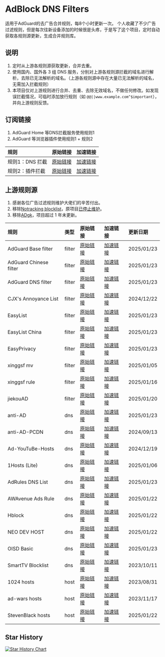 # AdBlock DNS Filters
适用于AdGuard的去广告合并规则，每8个小时更新一次。
个人收藏了不少广告过滤规则，但是每次往新设备添加的时候很是头疼，于是写了这个项目，定时自动获取各规则源更新，生成合并规则库。

## 说明
1. 定时从上游各规则源获取更新，合并去重。
2. 使用国内、国外各 3 组 DNS 服务，分别对上游各规则源拦截的域名进行解析，去除已无法解析的域名。（上游各规则源中存在大量已无法解析的域名，无需加入拦截规则）
3. 本项目仅对上游规则进行合并、去重、去除无效域名，不做任何修改。如发现误拦截情况，可临时添加放行规则（如 `@@||www.example.com^$important`），并向上游规则反馈。

## 订阅链接
1. AdGuard Home 等DNS拦截服务使用规则1
2. AdGuard 等浏览器插件使用规则1 + 规则2

| 规则 | 原始链接 | 加速链接 |
|:-|:-|:-|
| 规则1：DNS 拦截 | [原始链接](https://raw.githubusercontent.com/Sanyue0v0/adblockfilters/main/rules/adblockdns.txt) | [加速链接](https://mirror.ghproxy.com/https://raw.githubusercontent.com/Sanyue0v0/adblockfilters/main/rules/adblockdns.txt) |
| 规则2：插件拦截 | [原始链接](https://raw.githubusercontent.com/Sanyue0v0/adblockfilters/main/rules/adblockfilters.txt) | [加速链接](https://mirror.ghproxy.com/https://raw.githubusercontent.com/Sanyue0v0/adblockfilters/main/rules/adblockfilters.txt) |

## 上游规则源
1. 感谢各位广告过滤规则维护大佬们的辛苦付出。
2. 移除[Notracking blocklist](https://raw.githubusercontent.com/notracking/hosts-blocklists/master/adblock/adblock.txt)，原项目[已停止维护](https://github.com/notracking/hosts-blocklists/issues/900)。
3. 移除[ADgk](https://raw.githubusercontent.com/banbendalao/ADgk/master/ADgk.txt)，项目超过 1 年未更新。

| 规则 | 类型 | 原始链接 | 加速链接 | 更新日期 |
|:-|:-|:-|:-|:-|
| AdGuard Base filter | filter | [原始链接](https://raw.githubusercontent.com/AdguardTeam/FiltersRegistry/master/filters/filter_2_Base/filter.txt) | [加速链接](https://mirror.ghproxy.com/https://raw.githubusercontent.com/Sanyue0v0/adblockfilters/main/rules/AdGuard_Base_filter.txt) | 2025/01/23 |
| AdGuard Chinese filter | filter | [原始链接](https://raw.githubusercontent.com/AdguardTeam/FiltersRegistry/master/filters/filter_224_Chinese/filter.txt) | [加速链接](https://mirror.ghproxy.com/https://raw.githubusercontent.com/Sanyue0v0/adblockfilters/main/rules/AdGuard_Chinese_filter.txt) | 2025/01/23 |
| AdGuard DNS filter | filter | [原始链接](https://adguardteam.github.io/AdGuardSDNSFilter/Filters/filter.txt) | [加速链接](https://mirror.ghproxy.com/https://raw.githubusercontent.com/Sanyue0v0/adblockfilters/main/rules/AdGuard_DNS_filter.txt) | 2025/01/23 |
| CJX's Annoyance List | filter | [原始链接](https://raw.githubusercontent.com/cjx82630/cjxlist/master/cjx-annoyance.txt) | [加速链接](https://mirror.ghproxy.com/https://raw.githubusercontent.com/Sanyue0v0/adblockfilters/main/rules/CJX's_Annoyance_List.txt) | 2024/12/22 |
| EasyList | filter | [原始链接](https://easylist-downloads.adblockplus.org/easylist.txt) | [加速链接](https://mirror.ghproxy.com/https://raw.githubusercontent.com/Sanyue0v0/adblockfilters/main/rules/EasyList.txt) | 2025/01/23 |
| EasyList China | filter | [原始链接](https://easylist-downloads.adblockplus.org/easylistchina.txt) | [加速链接](https://mirror.ghproxy.com/https://raw.githubusercontent.com/Sanyue0v0/adblockfilters/main/rules/EasyList_China.txt) | 2025/01/23 |
| EasyPrivacy | filter | [原始链接](https://easylist-downloads.adblockplus.org/easyprivacy.txt) | [加速链接](https://mirror.ghproxy.com/https://raw.githubusercontent.com/Sanyue0v0/adblockfilters/main/rules/EasyPrivacy.txt) | 2025/01/23 |
| xinggsf mv | filter | [原始链接](https://raw.githubusercontent.com/xinggsf/Adblock-Plus-Rule/master/mv.txt) | [加速链接](https://mirror.ghproxy.com/https://raw.githubusercontent.com/Sanyue0v0/adblockfilters/main/rules/xinggsf_mv.txt) | 2025/01/05 |
| xinggsf rule | filter | [原始链接](https://raw.githubusercontent.com/xinggsf/Adblock-Plus-Rule/master/rule.txt) | [加速链接](https://mirror.ghproxy.com/https://raw.githubusercontent.com/Sanyue0v0/adblockfilters/main/rules/xinggsf_rule.txt) | 2025/01/16 |
| jiekouAD | filter | [原始链接](https://raw.githubusercontent.com/damengzhu/banad/main/jiekouAD.txt) | [加速链接](https://mirror.ghproxy.com/https://raw.githubusercontent.com/Sanyue0v0/adblockfilters/main/rules/jiekouAD.txt) | 2025/01/20 |
| anti-AD | dns | [原始链接](https://anti-ad.net/easylist.txt) | [加速链接](https://mirror.ghproxy.com/https://raw.githubusercontent.com/Sanyue0v0/adblockfilters/main/rules/anti-AD.txt) | 2025/01/23 |
| anti-AD-PCDN | dns | [原始链接](https://raw.githubusercontent.com/privacy-protection-tools/anti-AD/master/discretion/pcdn.txt) | [加速链接](https://mirror.ghproxy.com/https://raw.githubusercontent.com/Sanyue0v0/adblockfilters/main/rules/anti-AD-PCDN.txt) | 2024/09/13 |
| Ad-YouTuBe-Hosts | dns | [原始链接](https://ghp.ci/https://github.com/Potterli20/file/releases/download/ad-youtube-hosts/ad-youtube-adguardhome.txt) | [加速链接](https://mirror.ghproxy.com/https://raw.githubusercontent.com/Sanyue0v0/adblockfilters/main/rules/Ad-YouTuBe-Hosts.txt) | 2024/12/19 |
| 1Hosts (Lite) | dns | [原始链接](https://raw.githubusercontent.com/badmojr/1Hosts/master/Lite/adblock.txt) | [加速链接](https://mirror.ghproxy.com/https://raw.githubusercontent.com/Sanyue0v0/adblockfilters/main/rules/1Hosts_(Lite).txt) | 2025/01/06 |
| AdRules DNS List | dns | [原始链接](https://raw.githubusercontent.com/Cats-Team/AdRules/main/dns.txt) | [加速链接](https://mirror.ghproxy.com/https://raw.githubusercontent.com/Sanyue0v0/adblockfilters/main/rules/AdRules_DNS_List.txt) | 2025/01/23 |
| AWAvenue Ads Rule | dns | [原始链接](https://raw.githubusercontent.com/TG-Twilight/AWAvenue-Ads-Rule/main/AWAvenue-Ads-Rule.txt) | [加速链接](https://mirror.ghproxy.com/https://raw.githubusercontent.com/Sanyue0v0/adblockfilters/main/rules/AWAvenue_Ads_Rule.txt) | 2025/01/22 |
| Hblock | dns | [原始链接](https://hblock.molinero.dev/hosts_adblock.txt) | [加速链接](https://mirror.ghproxy.com/https://raw.githubusercontent.com/Sanyue0v0/adblockfilters/main/rules/Hblock.txt) | 2025/01/22 |
| NEO DEV HOST | dns | [原始链接](https://raw.githubusercontent.com/neodevpro/neodevhost/master/lite_adblocker) | [加速链接](https://mirror.ghproxy.com/https://raw.githubusercontent.com/Sanyue0v0/adblockfilters/main/rules/NEO_DEV_HOST.txt) | 2025/01/22 |
| OISD Basic | dns | [原始链接](https://abp.oisd.nl/basic/) | [加速链接](https://mirror.ghproxy.com/https://raw.githubusercontent.com/Sanyue0v0/adblockfilters/main/rules/OISD_Basic.txt) | 2025/01/23 |
| SmartTV Blocklist | dns | [原始链接](https://raw.githubusercontent.com/Perflyst/PiHoleBlocklist/master/SmartTV-AGH.txt) | [加速链接](https://mirror.ghproxy.com/https://raw.githubusercontent.com/Sanyue0v0/adblockfilters/main/rules/SmartTV_Blocklist.txt) | 2023/10/11 |
| 1024 hosts | host | [原始链接](https://raw.githubusercontent.com/Goooler/1024_hosts/master/hosts) | [加速链接](https://mirror.ghproxy.com/https://raw.githubusercontent.com/Sanyue0v0/adblockfilters/main/rules/1024_hosts.txt) | 2023/08/31 |
| ad-wars hosts | host | [原始链接](https://raw.githubusercontent.com/jdlingyu/ad-wars/master/hosts) | [加速链接](https://mirror.ghproxy.com/https://raw.githubusercontent.com/Sanyue0v0/adblockfilters/main/rules/ad-wars_hosts.txt) | 2023/11/17 |
| StevenBlack hosts | host | [原始链接](https://raw.githubusercontent.com/StevenBlack/hosts/master/hosts) | [加速链接](https://mirror.ghproxy.com/https://raw.githubusercontent.com/Sanyue0v0/adblockfilters/main/rules/StevenBlack_hosts.txt) | 2025/01/22 |

## Star History
[![Star History Chart](https://api.star-history.com/svg?repos=Sanyue0v0/adblockfilters&type=Date)](https://star-history.com/#Sanyue0v0/adblockfilters&Date)
